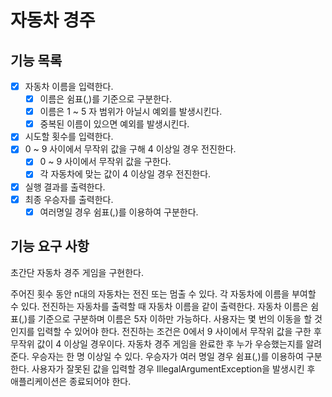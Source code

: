 # 자동차 경주

## 기능 목록

- [x] 자동차 이름을 입력한다.
    - [x] 이름은 쉼표(,)를 기준으로 구분한다.
    - [x] 이름은 1 ~ 5 자 범위가 아닐시 예외를 발생시킨다.
    - [x] 중복된 이름이 있으면 예외를 발생시킨다.
- [x] 시도할 횟수를 입력한다.
- [x] 0 ~ 9 사이에서 무작위 값을 구해 4 이상일 경우 전진한다.
  - [x] 0 ~ 9 사이에서 무작위 값을 구한다.
  - [x] 각 자동차에 맞는 값이 4 이상일 경우 전진한다.
- [x] 실행 결과를 출력한다.
- [x] 최종 우승자를 출력한다.
    - [x] 여러명일 경우 쉼표(,)를 이용하여 구분한다.

## 기능 요구 사항

초간단 자동차 경주 게임을 구현한다.

주어진 횟수 동안 n대의 자동차는 전진 또는 멈출 수 있다.
각 자동차에 이름을 부여할 수 있다. 전진하는 자동차를 출력할 때 자동차 이름을 같이 출력한다.
자동차 이름은 쉼표(,)를 기준으로 구분하며 이름은 5자 이하만 가능하다.
사용자는 몇 번의 이동을 할 것인지를 입력할 수 있어야 한다.
전진하는 조건은 0에서 9 사이에서 무작위 값을 구한 후 무작위 값이 4 이상일 경우이다.
자동차 경주 게임을 완료한 후 누가 우승했는지를 알려준다. 우승자는 한 명 이상일 수 있다.
우승자가 여러 명일 경우 쉼표(,)를 이용하여 구분한다.
사용자가 잘못된 값을 입력할 경우 IllegalArgumentException을 발생시킨 후 애플리케이션은 종료되어야 한다.